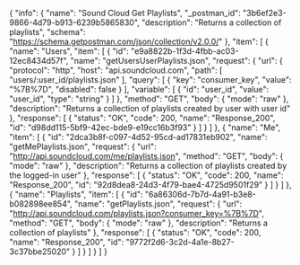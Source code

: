{
  "info": {
    "name": "Sound Cloud Get Playlists",
    "_postman_id": "3b6ef2e3-9866-4d79-b913-6239b5865830",
    "description": "Returns a collection of playlists",
    "schema": "https://schema.getpostman.com/json/collection/v2.0.0/"
  },
  "item": [
    {
      "name": "Users",
      "item": [
        {
          "id": "e9a8822b-1f3d-4fbb-ac03-12ec8434d57f",
          "name": "getUsersUserPlaylists.json",
          "request": {
            "url": {
              "protocol": "http",
              "host": "api.soundcloud.com",
              "path": [
                "users/:user_id/playlists.json"
              ],
              "query": [
                {
                  "key": "consumer_key",
                  "value": "%7B%7D",
                  "disabled": false
                }
              ],
              "variable": [
                {
                  "id": "user_id",
                  "value": "user_id",
                  "type": "string"
                }
              ]
            },
            "method": "GET",
            "body": {
              "mode": "raw"
            },
            "description": "Returns a collection of playlists created by user with user id"
          },
          "response": [
            {
              "status": "OK",
              "code": 200,
              "name": "Response_200",
              "id": "d98dd115-5bf9-42ec-bde9-e19cc16b3f93"
            }
          ]
        }
      ]
    },
    {
      "name": "Me",
      "item": [
        {
          "id": "2dca3b8f-c097-4d52-95cd-ad17831eb902",
          "name": "getMePlaylists.json",
          "request": {
            "url": "http://api.soundcloud.com/me/playlists.json",
            "method": "GET",
            "body": {
              "mode": "raw"
            },
            "description": "Returns a collection of playlists created by the logged-in user"
          },
          "response": [
            {
              "status": "OK",
              "code": 200,
              "name": "Response_200",
              "id": "92d8dea8-24d3-4f79-bae4-4725d9501f29"
            }
          ]
        }
      ]
    },
    {
      "name": "Playlists",
      "item": [
        {
          "id": "6a86306d-7b7d-4a91-b3e8-b082898ee854",
          "name": "getPlaylists.json",
          "request": {
            "url": "http://api.soundcloud.com/playlists.json?consumer_key=%7B%7D",
            "method": "GET",
            "body": {
              "mode": "raw"
            },
            "description": "Returns a collection of playlists"
          },
          "response": [
            {
              "status": "OK",
              "code": 200,
              "name": "Response_200",
              "id": "9772f2d6-3c2d-4a1e-8b27-3c37bbe25020"
            }
          ]
        }
      ]
    }
  ]
}